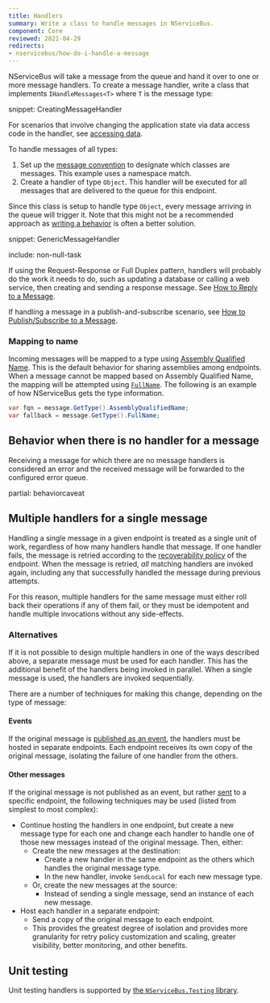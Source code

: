 ```yaml
---
title: Handlers
summary: Write a class to handle messages in NServiceBus.
component: Core
reviewed: 2021-04-29
redirects:
- nservicebus/how-do-i-handle-a-message
---
```


NServiceBus will take a message from the queue and hand it over to one or more message handlers. To create a message handler, write a class that implements `IHandleMessages<T>` where `T` is the message type:

snippet: CreatingMessageHandler

For scenarios that involve changing the application state via data access code in the handler, see [accessing data](/nservicebus/handlers/accessing-data.md).

To handle messages of all types:

 1. Set up the [message convention](/nservicebus/messaging/conventions.md) to designate which classes are messages. This example uses a namespace match.
 1. Create a handler of type `Object`. This handler will be executed for all messages that are delivered to the queue for this endpoint.

Since this class is setup to handle type `Object`, every message arriving in the queue will trigger it. Note that this might not be a recommended approach as [writing a behavior](/nservicebus/pipeline/manipulate-with-behaviors.md) is often a better solution.

snippet: GenericMessageHandler

include: non-null-task

If using the Request-Response or Full Duplex pattern, handlers will probably do the work it needs to do, such as updating a database or calling a web service, then creating and sending a response message. See [How to Reply to a Message](/nservicebus/messaging/reply-to-a-message.md).

If handling a message in a publish-and-subscribe scenario, see [How to Publish/Subscribe to a Message](/nservicebus/messaging/publish-subscribe/).

### Mapping to name

Incoming messages will be mapped to a type using [Assembly Qualified Name](https://msdn.microsoft.com/en-us/library/system.type.assemblyqualifiedname.aspx). This is the default behavior for sharing assemblies among endpoints. When a message cannot be mapped based on Assembly Qualified Name, the mapping will be attempted using [`FullName`](https://msdn.microsoft.com/en-us/library/system.type.fullname.aspx). The following is an example of how NServiceBus gets the type information.

```cs
var fqn = message.GetType().AssemblyQualifiedName;
var fallback = message.GetType().FullName;
```

## Behavior when there is no handler for a message

Receiving a message for which there are no message handlers is considered an error and the received message will be forwarded to the configured error queue.

partial: behaviorcaveat

## Multiple handlers for a single message

Handling a single message in a given endpoint is treated as a single unit of work, regardless of how many handlers handle that message. If one handler fails, the message is retried according to the [recoverability policy](/nservicebus/recoverability) of the endpoint. When the message is retried, _all_ matching handlers are invoked again, including any that successfully handled the message during previous attempts.

For this reason, multiple handlers for the same message must either roll back their operations if any of them fail, or they must be idempotent and handle multiple invocations without any side-effects.

### Alternatives

If it is not possible to design multiple handlers in one of the ways described above, a separate message must be used for each handler. This has the additional benefit of the handlers being invoked in parallel. When a single message is used, the handlers are invoked sequentially.

There are a number of techniques for making this change, depending on the type of message:

#### Events

If the original message is [published as an event](/nservicebus/messaging/publish-subscribe/), the handlers must be hosted in separate endpoints. Each endpoint receives its own copy of the original message, isolating the failure of one handler from the others.

#### Other messages

If the original message is not published as an event, but rather [sent](/nservicebus/messaging/send-a-message.md) to a specific endpoint, the following techniques may be used (listed from simplest to most complex):


- Continue hosting the handlers in one endpoint, but create a new message type for each one and change each handler to handle one of those new messages instead of the original message. Then, either:
  - Create the new messages at the destination:
    - Create a new handler in the same endpoint as the others which handles the original message type.
    - In the new handler, invoke `SendLocal` for each new message type.
  - Or, create the new messages at the source:
    - Instead of sending a single message, send an instance of each new message.
- Host each handler in a separate endpoint:
  - Send a copy of the original message to each endpoint.
  - This provides the greatest degree of isolation and provides more granularity for retry policy customization and scaling, greater visibility, better monitoring, and other benefits.

## Unit testing

Unit testing handlers is supported by [the `NServiceBus.Testing` library](/nservicebus/testing/#testing-a-handler).

